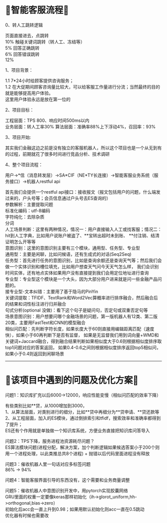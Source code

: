 # :running:智能客服流程:running:

0、转人工跳转逻辑

页面直接进去，点跳转<br> 10%
触碰关键词跳转（转人工、冻结等）<br> 5%
回答正确跳转<br> 6%
回答错误跳转<br> 12%

1、项目背景：

1.1 7*24小时给顾客提供咨询服务；<br>
1.2 在大促期间顾客咨询量比较大，可以给客服工作量进行分流；当然最终的目的就是能够提高用户体验。<br>
这里用户体验永远是放在第一位的

2、项目目标：

工程层面：TPS 800、响应时间500ms以内<br>
业务层面：转人工率30%
算法层面：准确率88%上下浮动4%，召回率：93%

3、项目开始:

其实我们金融这边之前是没有独立的客服机器人，所以这个项目也是一个从无到有的过程，前期就花了很多时间进行竞品分析、技术调研

4、整个项目流程：

用户->*信（消息转发层）->SA\*CIF（NE\*TY长连接）->智能客服业务系统（服务接口）->机器人restful api <br>

首先我们会提供一个restful api接口：接收报文（报文包括用户的问题，什么端发过来的，户头号等；会员信息通过户头号去ES查询的）<br>
参数解析：主要提取问题<br>
标准化编码：utf-8编码<br>
字符纯化：去除杂质<br>
分词<br>
人工场景判断：这里有两种情况，情况一：用户直接输入人工或找客服；情况二：hit到人工字典，比如用户说账户被盗了、\**宝转出超时未到账、
\**付注销、结清证明怎么开等等<br>
意图识别：这里的意图识别主要有三个模块，通用型、任务型、专业型<br>
通用型：主要是闲聊，比如问候语，还有生成式的对话(Seq2Seq)<br>
任务型：首先进行任务的意图识别，比如是查询余额还是查询天气等；然后我们会做一个实体识别和槽位填充，比如用户想查天气问今天天气怎么样，
我们会识别时间实体，还有地点实体如果用户没有直接提到我们会用定位地址进行查询<br>
专业型：专业型这个模块是一个大头，因为大部分用户进来就是问一些金融产品问题的。<br>
接专业型-文本纠错：主要用了基于隐马的PinYin<br>
关键词提取：TFIDF、TextRank和Word2Vec算概率进行排序融合，然后融合后的结果和词性标注进行归并融合<br>
句式分析(optional 没做)：看下这个句子是疑问句，否定句或双重否定句等<br>
场景意图识别：用户想要问哪个金融场景的问题，第一版机器人有12类、第二版20类，主要用FastText和CNN的模型融合<br>
相似问匹配：先判断字符长度，如果长度大于60则直接用编辑距离匹配（速度快），如果小于60再判断下是否有监督，
如果是无监督我们用到词向量+WMD和关键词+Jaccard融合，得到融合结果判断如果相似度大于0.6则根据相似度排序取top1问题对应的答案返回，
如果0.4-0.6之间则根据相似度排序返回top5相似问，如果小于0.4则返回到闲聊场景

---

# :running:该项目中遇到的问题及优化方案:running:

问题1：知识库扩充以后6000->12000，响应性能变慢（相似问匹配的效率下降）

有些类别比如\**贷，从1000增加到3000，<br>
1、从算法层面，对类别进行的细分，比如\**贷中再细分为\**贷申请、\**贷还款等<br>
2、从工程层面，加入的ES模块，通过倒排索引和tfidf，搜索效率和准确率都得到了提升；<br>
ES还有个作用就是单独做一个知识库系统，方便业务直接把知识库问答导入

问题2：TPS下降，服务进程池资源耗尽问题？<br>
ES算法模块问题(进程分配，解决方案，加个判断逻辑如果候选答案小于200个则用一个进程处理，以此类推总共8个进程) + 抛错以后代码里面进程没有释放

问题3：催收机器人里一句话对应多标签问题<br>
86% -> 94%

问题4：智能客服界面引导的东西没有，这个需要和业务商量调整<br>

问题5：催收机器人中意图识别开发中，用pytorch实现胶囊网络<br>
GRU里面的权重一定要像keras那样初始化（ih->glorot_uniform,hh->orthogonal,bias->zero）<br>
初始化后acc会一直上升到0.98；如果用默认初始化则acc一直在0.5跳动<br>
优化器有时候也需要改
